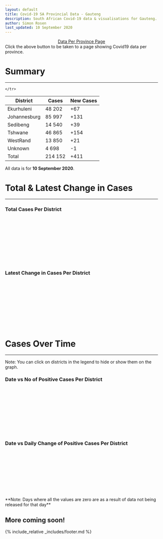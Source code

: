 ```yaml
---
layout: default
title: Covid-19 SA Provincial Data - Gauteng
description: South African Covid-19 data & visualisations for Gauteng. <br>Contains data for confirmed cases, tests, recoveries, deaths & active cases.
author: Simon Rosen
last_updated: 10 September 2020
---
```

<center><a href="/provinces" class="btn alt_btn_col">Data Per Province Page</a></center> 
Click the above button to be taken to a page showing Covid19 data per province. 

# Summary
___

<table>
<thead>
	<tr class="header">
		<th>District</th>
		<th>Cases</th>
		<th>New Cases</th>

	</tr>
</thead>
<tbody>
	<tr>
		<td class="index" markdown="span">Ekurhuleni</td>
		<td  markdown="span">48 202</td>
		<td  markdown="span">+67</td>
	</tr>
	<tr>
		<td class="index" markdown="span">Johannesburg</td>
		<td  markdown="span">85 997</td>
		<td  markdown="span">+131</td>
	</tr>
	<tr>
		<td class="index" markdown="span">Sedibeng</td>
		<td  markdown="span">14 540</td>
		<td  markdown="span">+39</td>
	</tr>
	<tr>
		<td class="index" markdown="span">Tshwane</td>
		<td  markdown="span">46 865</td>
		<td  markdown="span">+154</td>
	</tr>
	<tr>
		<td class="index" markdown="span">WestRand</td>
		<td  markdown="span">13 850</td>
		<td  markdown="span">+21</td>
	</tr>
	<tr>
		<td class="index" markdown="span">Unknown</td>
		<td  markdown="span">4 698</td>
		<td  markdown="span">-1</td>
	</tr>
	<tr>
		<td class="index total" markdown="span">Total</td>
		<td class="total" markdown="span">214 152</td>
		<td class="total" markdown="span">+411</td>
	</tr>
</tbody>
</table>

All data is for **10 September 2020**.

# Total & Latest Change in Cases

___

### Total Cases Per District
<div class="iframeDiv" align="center">
    <iframe class="lazy pieChart" data-src="tot_cases_per_district_gp.html" scrolling="no" frameborder="0"></iframe>
</div>

### Latest Change in Cases Per District
<div class="iframeDiv" align="center">
    <iframe class="lazy pieChart" data-src="latest_change_cases_per_district_gp.html" scrolling="no" frameborder="0"></iframe>
</div>

# Cases Over Time

___
Note: You can click on districts in the legend to hide or show them on the graph.
### Date vs No of Positive Cases Per District
<div class="iframeDiv" align="center">
    <iframe class="lazy" data-src="date_vs_cases_per_district_gp.html" scrolling="no" frameborder="0"></iframe>
</div>

### Date vs Daily Change of Positive Cases Per District
<div class="iframeDiv" align="center">
    <iframe class="lazy" data-src="date_vs_daily_cases_per_district_gp.html" scrolling="no" frameborder="0"></iframe>
</div>
**Note: Days where all the values are zero are as a result of data not being released for that day**

## More coming soon!

{% include_relative _includes/footer.md %}